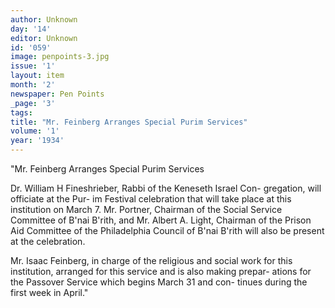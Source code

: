 ```yaml
---
author: Unknown
day: '14'
editor: Unknown
id: '059'
image: penpoints-3.jpg
issue: '1'
layout: item
month: '2'
newspaper: Pen Points
_page: '3'
tags:
title: "Mr. Feinberg Arranges Special Purim Services"
volume: '1'
year: '1934'
---
```

"Mr. Feinberg Arranges
Special Purim Services

Dr. William H Fineshrieber,
Rabbi of the Keneseth Israel Con-
gregation, will officiate at the Pur-
im Festival celebration that will
take place at this institution on
March 7. Mr. Portner, Chairman
of the Social Service Committee
of B'nai B'rith, and Mr. Albert A.
Light, Chairman of the Prison Aid
Committee of the Philadelphia 
Council of B'nai B'rith will also
be present at the celebration.

Mr. Isaac Feinberg, in charge of
the religious and social work for
this institution, arranged for this
service and is also making prepar-
ations for the Passover Service
which begins March 31 and con-
tinues during the first week in 
April."